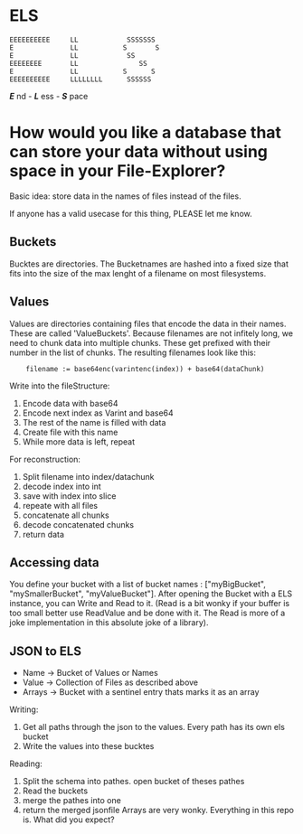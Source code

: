 # ELS #
```
EEEEEEEEEE     LL            SSSSSSS  
E              LL           S       S  
E              LL            SS  
EEEEEEEE       LL               SS  
E              LL           S      S  
EEEEEEEEEE     LLLLLLLL      SSSSSS
``` 
_**E**_ nd - _**L**_ ess - _**S**_ pace

# How would you like a database that can store your data without using space in your File-Explorer? #
Basic idea: store data in the names of files instead of the files. 

If anyone has a valid usecase for this thing, PLEASE let me know.

## Buckets ##
Bucktes are directories. The Bucketnames are hashed into a fixed size that fits into the size of the max lenght of a filename on most filesystems.

## Values ##
Values are directories containing files that encode the data in their names. These are called 'ValueBuckets'.
Because filenames are not infitely long, we need to chunk data into multiple chunks. These get prefixed with their number in the list of chunks. The resulting filenames look like this:

```  
    filename := base64enc(varintenc(index)) + base64(dataChunk)
```

Write into the fileStructure:
1. Encode data with base64
1. Encode next index as Varint and base64
2. The rest of the name is filled with data
3. Create file with this name
4. While more data is left, repeat


For reconstruction:
1. Split filename into index/datachunk
2. decode index into int
3. save with index into slice
4. repeate with all files
5. concatenate all chunks
6. decode concatenated chunks
7. return data


## Accessing data ##
You define your bucket with a list of bucket names : ["myBigBucket", "mySmallerBucket", "myValueBucket"].
After opening the Bucket with a ELS instance, you can Write and Read to it. (Read is a bit wonky if your buffer is too small better use ReadValue and be done with it. The Read is more of a joke implementation in this absolute joke of a library).

## JSON to ELS ##
* Name -> Bucket of Values or Names
* Value -> Collection of Files as described above
* Arrays -> Bucket with a sentinel entry thats marks it as an array

Writing: 
1. Get all paths through the json to the values. Every path has its own els bucket
2. Write the values into these bucktes

Reading:
1. Split the schema into pathes. open bucket of theses pathes
2. Read the buckets
3. merge the pathes into one
4. return the merged jsonfile
Arrays are very wonky. Everything in this repo is. What did you expect?

